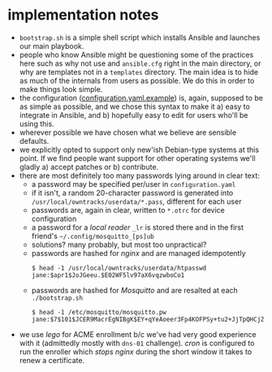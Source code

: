 # implementation notes

- `bootstrap.sh` is a simple shell script which installs Ansible and launches our main playbook.
- people who know Ansible might be questioning some of the practices here such as why not use and `ansible.cfg` right in the main directory, or why are templates not in a `templates` directory. The main idea is to hide as much of the internals from users as possible. We do this in order to make things look simple.
- the configuration ([configuration.yaml.example](configuration.yaml.example)) is, again, supposed to be as simple as possible, and we chose this syntax to make it a) easy to integrate in Ansible, and b) hopefully easy to edit for users who'll be using this.
- wherever possible we have chosen what we believe are sensible defaults.
- we explicitly opted to support only new'ish Debian-type systems at this point. If we find people want support for other operating systems we'll gladly a) accept patches or b) contribute.
- there are most definitely too many passwords lying around in clear text:
   - a password may be specified per/user in `configuration.yaml`
   - if it isn't, a random 20-character password is generated into `/usr/local/owntracks/userdata/*.pass`, different for each user
   - passwords are, again in clear, written to `*.otrc` for device configuration
   - a password for a _local reader_ `_lr` is stored there and in the first friend's `~/.config/mosquitto_[ps]ub`
   - solutions? many probably, but most too unpractical?
   - passwords are hashed for _nginx_ and are managed idempotently
     ```console
     $ head -1 /usr/local/owntracks/userdata/htpasswd
     jane:$apr1$JoJGeeu.$E02WF5lv97aX6vqzwboCo1
     ```
   - passwords are hashed for _Mosquitto_ and are resalted at each `./bootstrap.sh`
     ```console
     $ head -1 /etc/mosquitto/mosquitto.pw
     jane:$7$101$JCER9MacrEgNIBgK$EY+qYeAoeer3Fp4KOFPSy+tu2+JjTpQHCjZzFJqnhOCH2EPyvmy8e50HLyIDKodqKO2Eln6i4/wbIW8/V/LG+g==
     ```
- we use _lego_ for ACME enrollment b/c we've had very good experience with it (admittedly mostly with `dns-01` challenge). _cron_ is configured to run the enroller which _stops_ _nginx_ during the short window it takes to renew a certificate.
